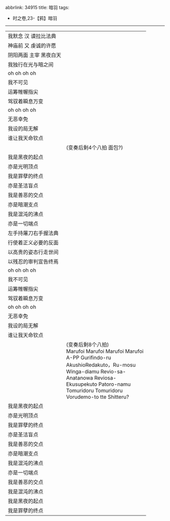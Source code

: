abbrlink: 34915
title: 暗羽
tags:
  - 时之卷,23-【鸦】暗羽
---
|      |      |
|--|--|
|我默念 汉 谟拉比法典|      |
|神庙前 又 虔诚的许愿|      |
|阴阳两面 主宰 黑夜白天|      |
|我独行在光与暗之间|      |
|oh oh oh oh|      |
|我不可见|      |
|运筹帷幄指尖|      |
|驾驭着瞬息万变|      |
|oh oh oh oh|      |
|无恶幸免|      |
|我设的局无解|      |
|谁让我天命钦点|      |
|      |(变奏后剩4个八拍 面包?)|
|我是黑夜的起点|      |
|亦是光明顶点|      |
|我是罪孽的终点|      |
|亦是圣洁盲点|      |
|我是善恶的交点|      |
|亦是暗潮支点|      |
|我是混沌的沸点|      |
|亦是一切端点|      |
|左手持屠刀右手握法典|      |
|行使着正义必要的反面|      |
|以高贵的姿态行走世间|      |
|以残忍的审判宣告终焉|      |
|oh oh oh oh|      |
|我不可见|      |
|运筹帷幄指尖|      |
|驾驭着瞬息万变|      |
|oh oh oh oh|      |
|无恶幸免|      |
|我设的局无解|      |
|谁让我天命钦点|      |
|      |(变奏后剩8个八拍)<br>Marufoi Marufoi Marufoi Marufoi<br>A-PP Gurifindo-ru<br>AkushioRedakuto，Ru-mosu<br>Winga-diamu Revio-sa-<br>Anatanowa Reviosa-<br>Ekusupekuto Patoro-namu<br>Tomuridoru Tomuridoru<br>Vorudemo-to tte Shitteru?|
|我是黑夜的起点|      |
|亦是光明顶点|      |
|我是罪孽的终点|      |
|亦是圣洁盲点|      |
|我是善恶的交点|      |
|亦是暗潮支点|      |
|我是混沌的沸点|      |
|亦是一切端点|      |
|我是善恶的交点|      |
|我是混沌的沸点|      |
|我是黑夜的起点|      |
|我是罪孽的终点|      |
